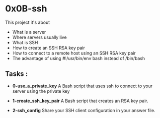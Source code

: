 # 0x0B-ssh

This project it's about

- What is a server
- Where servers usually live
- What is SSH
- How to create an SSH RSA key pair
- How to connect to a remote host using an SSH RSA key pair
- The advantage of using #!/usr/bin/env bash instead of /bin/bash


## Tasks :

- **0-use_a_private_key**
 A Bash script that uses ssh to connect to your server using the private key

- **1-create_ssh_key_pair**
  A Bash script that creates an RSA key pair.

- **2-ssh_config**
 Share your SSH client configuration in your answer file.
